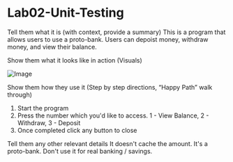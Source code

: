 # Lab02-Unit-Testing

Tell them what it is (with context, provide a summary)
This is a program that allows users to use a proto-bank. Users can depoist money, withdraw money, and view their balance. 


Show them what it looks like in action (Visuals)

![Image](https://cdn.discordapp.com/attachments/442113342501552147/1128704456154959882/image.png)


Show them how they use it (Step by step directions, “Happy Path” walk through)
1. Start the program
2. Press the number which you'd like to access. 1 - View Balance, 2 - Withdraw, 3 - Deposit
3. Once completed click any button to close


Tell them any other relevant details
It doesn't cache the amount. It's a proto-bank. Don't use it for real banking / savings. 
